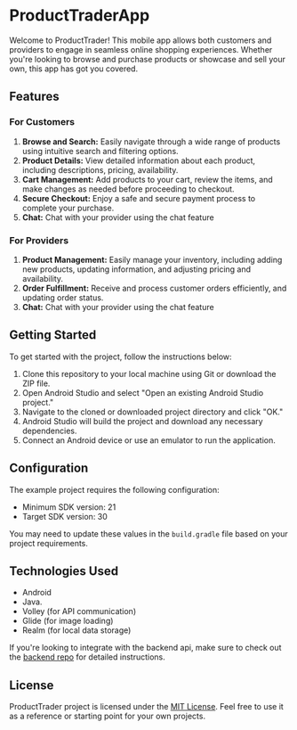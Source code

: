 # ProductTraderApp

Welcome to ProductTrader! This mobile app allows both customers and providers to engage in seamless online shopping experiences. Whether you're looking to browse and purchase products or showcase and sell your own, this app has got you covered.

## Features

### For Customers

1. **Browse and Search:** Easily navigate through a wide range of products using intuitive search and filtering options.
2. **Product Details:** View detailed information about each product, including descriptions, pricing, availability.
3. **Cart Management:** Add products to your cart, review the items, and make changes as needed before proceeding to checkout.
4. **Secure Checkout:** Enjoy a safe and secure payment process to complete your purchase.
5. **Chat:** Chat with your provider using the chat feature

### For Providers

1. **Product Management:** Easily manage your inventory, including adding new products, updating information, and adjusting pricing and availability.
2. **Order Fulfillment:** Receive and process customer orders efficiently, and updating order status.
3. **Chat:** Chat with your provider using the chat feature

## Getting Started

To get started with the project, follow the instructions below:

1. Clone this repository to your local machine using Git or download the ZIP file.
2. Open Android Studio and select "Open an existing Android Studio project."
3. Navigate to the cloned or downloaded project directory and click "OK."
4. Android Studio will build the project and download any necessary dependencies.
5. Connect an Android device or use an emulator to run the application.


## Configuration

The example project requires the following configuration:

- Minimum SDK version: 21
- Target SDK version: 30

You may need to update these values in the `build.gradle` file based on your project requirements.


## Technologies Used

- Android
- Java.
- Volley (for API communication)
- Glide (for image loading)
- Realm (for local data storage)

If you're looking to integrate with the backend api, make sure to check out the  [backend repo](https://github.com/cgardesey/trader_apps_backend) for detailed instructions.

## License

ProductTrader project is licensed under the [MIT License](https://opensource.org/licenses/MIT). Feel free to use it as a reference or starting point for your own projects.
